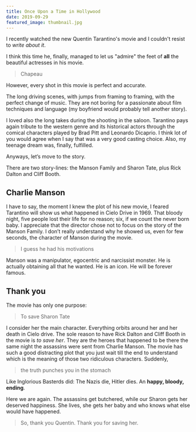 ```yaml
---
title: Once Upon a Time in Hollywood
date: 2019-09-29
featured_image: thumbnail.jpg
---
```

I recently watched the new Quentin Tarantino's movie and I couldn't resist to _write about it_.

I think this time he, finally, managed to let us "admire" the feet of __all__ the beautiful actresses in his movie.

>Chapeau

However, every shot in this movie is perfect and accurate.

The long driving scenes, with jumps from framing to framing, with the perfect change of music. They are not boring for a passionate about film techniques and language (my boyfriend would probably tell another story).

I loved also the long takes during the shooting in the saloon. Tarantino pays again tribute to the western genre and its historical actors through the comical characters played by Brad Pitt and Leonardo Dicaprio. I think lot of you would agree when I say that was a very good casting choice. Also, my teenage dream was, finally, fulfilled.

Anyways, let’s move to the story.

There are two story-lines: the Manson Family and Sharon Tate, plus Rick Dalton and Cliff Booth.

## Charlie Manson

I have to say, the moment I knew the plot of his new movie, I feared Tarantino will show us what happened in Cielo Drive in 1969. That bloody night, five people lost their life for no reason; six, if we count the never born baby. I appreciate that the director chose not to focus on the story of the Manson Family. I don’t really understand why he showed us, even for few seconds, the character of Manson during the movie.

> I guess he had his motivations

Manson was a manipulator, egocentric and narcissist monster. He is actually obtaining all that he wanted. He is an icon. He will be forever famous.

## Thank you

The movie has only one purpose:

> To save Sharon Tate

I consider her the main character. Everything orbits around her and her death in Cielo drive.
The sole reason to have Rick Dalton and Cliff Booth in the movie is _to save her_. They are the heroes that happened to be there the same night the assassins were sent from Charlie Manson.
The movie has such a good distracting plot that you just wait till the end to understand which is the meaning of those two ridiculous characters. Suddenly,

>the truth punches you in the stomach

Like Inglorious Basterds did:
The Nazis die, Hitler dies. An __happy, bloody, ending__.

Here we are again. The assassins get butchered, while our Sharon gets her deserved happiness. She lives, she gets her baby and who knows what else would have happened.

> So, thank you Quentin.
Thank you for saving her.
